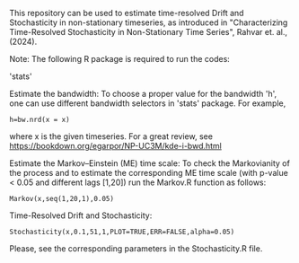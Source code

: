This repository can be used to estimate time-resolved Drift and Stochasticity in non-stationary timeseries, as introduced in 
"Characterizing Time-Resolved Stochasticity in Non-Stationary Time Series", Rahvar et. al., (2024).


Note: The following R package is required to run the codes:

'stats'


Estimate the bandwidth: To choose a proper value for the bandwidth 'h', one can use different bandwidth selectors in 'stats' package.
For example,
    
    h=bw.nrd(x = x)

where x is the given timeseries. For a great review, see https://bookdown.org/egarpor/NP-UC3M/kde-i-bwd.html


Estimate the Markov–Einstein (ME) time scale: To check the Markovianity of the process and to estimate the corresponding ME time scale (with p-value < 0.05 and different lags [1,20]) run the Markov.R function as follows:

    Markov(x,seq(1,20,1),0.05)


Time-Resolved Drift and Stochasticity: 

    Stochasticity(x,0.1,51,1,PLOT=TRUE,ERR=FALSE,alpha=0.05)

Please, see the corresponding parameters in the Stochasticity.R file.

